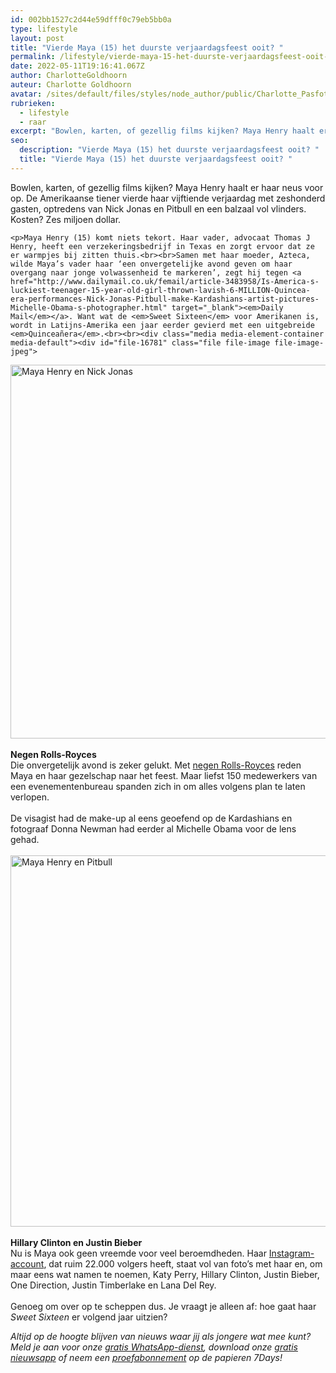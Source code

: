 ```yaml
---
id: 002bb1527c2d44e59dfff0c79eb5bb0a
type: lifestyle
layout: post
title: "Vierde Maya (15) het duurste verjaardagsfeest ooit? "
permalink: /lifestyle/vierde-maya-15-het-duurste-verjaardagsfeest-ooit-/
date: 2022-05-11T19:16:41.067Z
author: CharlotteGoldhoorn
auteur: Charlotte Goldhoorn
avatar: /sites/default/files/styles/node_author/public/Charlotte_PasfotoDSC01555%20EXTRA.jpg?itok=Uh1_j08g
rubrieken:
  - lifestyle
  - raar
excerpt: "Bowlen, karten, of gezellig films kijken? Maya Henry haalt er haar neus voor op. De Amerikaanse tiener vierde haar vijftiende verjaardag met zeshonderd gasten, optredens van Nick Jonas en Pitbull en een balzaal vol vlinders. Kosten? Zes miljoen dollar.  "
seo:
  description: "Vierde Maya (15) het duurste verjaardagsfeest ooit? "
  title: "Vierde Maya (15) het duurste verjaardagsfeest ooit? "
---
```

Bowlen, karten, of gezellig films kijken? Maya Henry haalt er haar neus voor op. De Amerikaanse tiener vierde haar vijftiende verjaardag met zeshonderd gasten, optredens van Nick Jonas en Pitbull en een balzaal vol vlinders. Kosten? Zes miljoen dollar.  

    <p>Maya Henry (15) komt niets tekort. Haar vader, advocaat Thomas J Henry, heeft een verzekeringsbedrijf in Texas en zorgt ervoor dat ze er warmpjes bij zitten thuis.<br><br>Samen met haar moeder, Azteca, wilde Maya’s vader haar ‘een onvergetelijke avond geven om haar overgang naar jonge volwassenheid te markeren’, zegt hij tegen <a href="http://www.dailymail.co.uk/femail/article-3483958/Is-America-s-luckiest-teenager-15-year-old-girl-thrown-lavish-6-MILLION-Quincea-era-performances-Nick-Jonas-Pitbull-make-Kardashians-artist-pictures-Michelle-Obama-s-photographer.html" target="_blank"><em>Daily Mail</em></a>. Want wat de <em>Sweet Sixteen</em> voor Amerikanen is, wordt in Latijns-Amerika een jaar eerder gevierd met een uitgebreide <em>Quinceañera</em>.<br><br><div class="media media-element-container media-default"><div id="file-16781" class="file file-image file-image-jpeg">

        
  
  <div class="content">
    <img alt="Maya Henry en Nick Jonas" title="Foto Instagram" height="598" width="918" class="media-element file-default" src="/sites/default/files/Maya%20Henry%20Nick%20Jonas.JPG">  </div>

  
</div>
</div><br><strong>Negen Rolls-Royces</strong><br>Die onvergetelijk avond is zeker gelukt. Met <a href="https://www.instagram.com/p/BCTmkmYRCmH/?taken-by=tjhlaw" target="_blank">negen Rolls-Royces</a> reden Maya en haar gezelschap naar het feest. Maar liefst 150 medewerkers van een evenementenbureau spanden zich in om alles volgens plan te laten verlopen.<br><br>De visagist had de make-up al eens geoefend op de Kardashians en fotograaf Donna Newman had eerder al Michelle Obama voor de lens gehad.<br><br><div class="media media-element-container media-default"><div id="file-16782" class="file file-image file-image-jpeg">

        
  
  <div class="content">
    <img alt="Maya Henry en Pitbull" title="Foto Instagram" height="594" width="913" class="media-element file-default" src="/sites/default/files/Maya%20Henry%20Pitbull.JPG">  </div>

  
</div>
</div><br><strong>Hillary Clinton en Justin Bieber</strong><br>Nu is Maya ook geen vreemde voor veel beroemdheden. Haar <a href="https://www.instagram.com/maya_henry/" target="_blank">Instagram-account</a>, dat ruim 22.000 volgers heeft, staat vol van foto’s met haar en, om maar eens wat namen te noemen, Katy Perry, Hillary Clinton, Justin Bieber, One Direction, Justin Timberlake en Lana Del Rey.<br><br>Genoeg om over op te scheppen dus. Je vraagt je alleen af: hoe gaat haar<em> Sweet Sixteen</em> er volgend jaar uitzien?
<p><em>Altijd op de hoogte blijven van nieuws waar jij als jongere wat mee kunt? Meld je aan voor onze <a href="/whatsapp">gratis WhatsApp-dienst</a>, download onze <a href="/app">gratis nieuwsapp</a> of neem een <a href="https://abonneren.sevendays.nl/abonneren/abonnementen/ae/artikel">proefabonnement</a> op de papieren 7Days!</em></p>  
